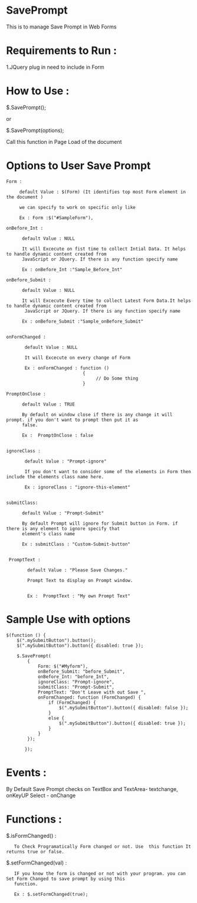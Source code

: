 SavePrompt
==========

This is to manage Save Prompt in Web Forms


Requirements to Run :
============================
 
  1.JQuery plug in need to include in Form
  
  
How to Use :
============================

 $.SavePrompt();
 
 or
 
 $.SavePrompt(options);
 
 Call this function in Page Load of the document
 
Options to User Save Prompt
============================
 
   
    Form : 
   
         default Value : $(Form) (It identifies top most Form element in the document )
         
         we can specify to work on specific only like 
         
         Ex : Form :$("#SampleForm"),
         
    onBefore_Int :
          
          default Value : NULL
          
          It will Excecute on fist time to collect Intial Data. It helps to handle dynamic content created from  
          JavaScript or JQuery. If there is any function specify name
          
          Ex : onBefore_Int :"Sample_Before_Int"
          
    onBefore_Submit :
    
          default Value : NULL
          
          It will Excecute Every time to collect Latest Form Data.It helps to handle dynamic content created from 
           JavaScript or JQuery. If there is any function specify name
          
          Ex : onBefore_Submit :"Sample_onBefore_Submit"
          
          
    onFormChanged :
     
           default Value : NULL
           
           It will Excecute on every change of Form
           
           Ex : onFormChanged : function ()
                                 {
                                      // Do Some thing
                                 }
                                 
    PromptOnClose : 
         
          default Value : TRUE
          
          By default on window close if there is any change it will prompt. if you don't want to prompt then put it as 
          false.
          
          Ex :  PromptOnClose : false
          
      
    ignoreClass : 
           
           default Value : "Prompt-ignore"
           
           If you don't want to consider some of the elements in Form then include the elements class name here.
           
           Ex : ignoreClass : "ignore-this-element"
           
       
    submitClass:
              
          default Value : "Prompt-Submit"
          
          By default Prompt will ignore for Submit button in Form. if there is any element to ignore specify that 
          element's class name
          
          Ex : submitClass : "Custom-Submit-button"
          
          
     PromptText :
            
            default Value : "Please Save Changes." 
            
            Prompt Text to display on Prompt window. 
            
            
            Ex :  PromptText : "My own Prompt Text"
            
            
Sample Use with options
==============================

    $(function () {
        $(".mySubmitButton").button();
        $(".mySubmitButton").button({ disabled: true });

        $.SavePrompt(
            {
                Form: $("#Myform"),
                onBefore_Submit: "before_Submit",
                onBefore_Int: "before_Int",
                ignoreClass: "Prompt-ignore",
                submitClass: "Prompt-Submit",
                PromptText: "Don't Leave with out Save ",
                onFormChanged: function (FormChanged) {
                    if (FormChanged) {
                        $(".mySubmitButton").button({ disabled: false });
                    }
                    else {
                        $(".mySubmitButton").button({ disabled: true });
                    }
                }
            });
            
           });
    
    
    
           
          
          
         
Events :
===========

By Default Save Prompt checks on 
TextBox and TextArea- textchange, onKeyUP
Select - onChange


Functions :
==================


 $.isFormChanged() :
 
       To Check Programatically Form changed or not. Use  this function It returns true or false.
       
  
 $.setFormChanged(val) :
 
       IF you know the form is changed or not with your program. you can Set Form Changed to save prompt by using this  
       function.
       
       Ex : $.setFormChanged(true);
 



